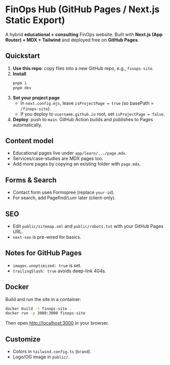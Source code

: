 # FinOps Hub (GitHub Pages / Next.js Static Export)

A hybrid **educational + consulting** FinOps website. Built with **Next.js (App Router) + MDX + Tailwind** and deployed free on **GitHub Pages**.

## Quickstart

1. **Use this repo**: copy files into a new GitHub repo, e.g., `finops-site`.
2. **Install**
   ```bash
   pnpm i
   pnpm dev
   ```
3. **Set your project page**
   - In `next.config.mjs`, leave `isProjectPage = true` (so basePath = `/finops-site`).
   - If you deploy to `username.github.io` root, set `isProjectPage = false`.
4. **Deploy**: push to `main`. GitHub Action builds and publishes to Pages automatically.

## Content model
- Educational pages live under `app/learn/.../page.mdx`.
- Services/case-studies are MDX pages too.
- Add more pages by copying an existing folder with `page.mdx`.

## Forms & Search
- Contact form uses Formspree (replace `your-id`).
- For search, add Pagefind/Lunr later (client-only).

## SEO
- Edit `public/sitemap.xml` and `public/robots.txt` with your GitHub Pages URL.
- `next-seo` is pre-wired for basics.

## Notes for GitHub Pages
- `images.unoptimized: true` is set.
- `trailingSlash: true` avoids deep-link 404s.

## Docker

Build and run the site in a container:

```bash
docker build -t finops-site .
docker run -p 3000:3000 finops-site
```

Then open <http://localhost:3000> in your browser.

## Customize
- Colors in `tailwind.config.ts` (`brand`).
- Logo/OG image in `public/`.
